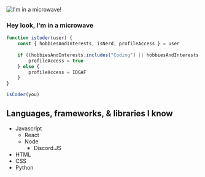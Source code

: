 ![[I'm in a microwave!](https://user-images.githubusercontent.com/62531512/178131098-51911e02-12ca-413f-8721-672e7db94956.gif)](https://tachanks.xyz "Click for my website")
### Hey look, I'm in a microwave
```javascript
function isCoder(user) {
    const { hobbiesAndInterests, isNerd, profileAccess } = user
    
    if ((hobbiesAndInterests.includes("Coding") || hobbiesAndInterests.includes("Computers")) && isNerd) {
        profileAccess = true
    } else {
        profileAccess = IDGAF
    }
}

isCoder(you)
```
## Languages, frameworks, & libraries I know
* Javascript
  * React
  * Node
    * Discord.JS
* HTML
* CSS
* Python
